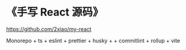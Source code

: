 # 《手写 React 源码》

https://github.com/2xiao/my-react

Monorepo + ts + eslint + prettier + husky + + commitlint + rollup + vite



